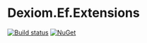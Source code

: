 # Dexiom.Ef.Extensions
[![Build status](https://ci.appveyor.com/api/projects/status/atcqven4y7w3x72w/branch/master?svg=true)](https://ci.appveyor.com/project/jpare/dexiom-ef-extensions/branch/master)
[![NuGet](https://img.shields.io/nuget/v/Dexiom.Ef.Extensions.svg)](https://www.nuget.org/packages/Dexiom.Ef.Extensions/)
